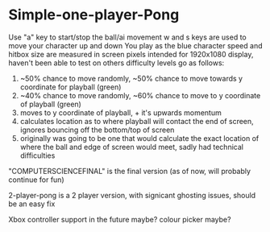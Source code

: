 # Simple-one-player-Pong
Use "a" key to start/stop the ball/ai movement
w and s keys are used to move your character up and down
You play as the blue character
speed and hitbox size are measured in screen pixels
intended for 1920x1080 display, haven't been able to test on others
difficulty levels go as follows:
1. ~50% chance to move randomly, ~50% chance to move towards y coordinate for playball (green)
2. ~40% chance to move randomly, ~60% chance to move to y coordinate of playball (green)
3. moves to y coordinate of playball, + it's upwards momentum
4. calculates location as to where playball will contact the end of screen, ignores bouncing off the bottom/top of screen
5. originally was going to be one that would calculate the exact location of where the ball and edge of screen would meet, sadly had technical difficulties


"COMPUTERSCIENCEFINAL" is the final version (as of now, will probably continue for fun)

2-player-pong is a 2 player version, with signicant ghosting issues, should be an easy fix

Xbox controller support in the future maybe?
colour picker maybe?
